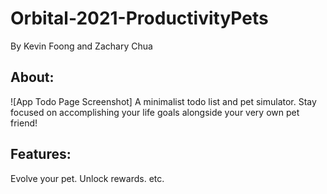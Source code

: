 # Orbital-2021-ProductivityPets
By Kevin Foong and Zachary Chua

## About: 
![App Todo Page Screenshot]
A minimalist todo list and pet simulator. 
Stay focused on accomplishing your life goals alongside your very own pet friend! 
 
## Features: 
Evolve your pet.
Unlock rewards. 
etc.
